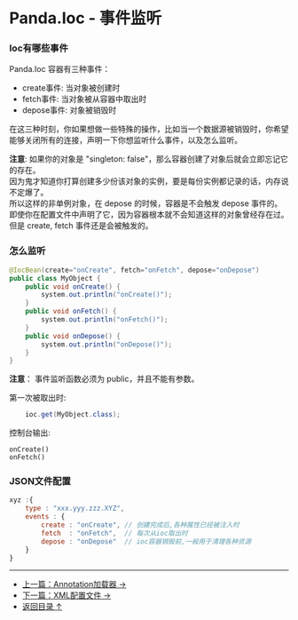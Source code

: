 Panda.Ioc - 事件监听
============================

### Ioc有哪些事件
Panda.Ioc 容器有三种事件：

 - create事件: 当对象被创建时
 - fetch事件: 当对象被从容器中取出时
 - depose事件: 对象被销毁时

在这三种时刻，你如果想做一些特殊的操作，比如当一个数据源被销毁时，你希望能够关闭所有的连接，声明一下你想监听什么事件，以及怎么监听。

**注意**: 
	如果你的对象是 "singleton: false"，那么容器创建了对象后就会立即忘记它的存在。  
	因为鬼才知道你打算创建多少份该对象的实例，要是每份实例都记录的话，内存说不定爆了。  
	所以这样的非单例对象，在 depose 的时候，容器是不会触发 depose 事件的。  
	即使你在配置文件中声明了它，因为容器根本就不会知道这样的对象曾经存在过。  
	但是 create, fetch 事件还是会被触发的。  

### 怎么监听

```Java
@IocBean(create="onCreate", fetch="onFetch", depose="onDepose")
public class MyObject {
	public void onCreate() {
		system.out.println("onCreate()");
	}
	public void onFetch() {
		system.out.println("onFetch()");
	}
	public void onDepose() {
		system.out.println("onDepose()");
	}
}
```

**注意**： 事件监听函数必须为 public，并且不能有参数。


第一次被取出时: 
```Java
	ioc.get(MyObject.class);
```

控制台输出: 

	onCreate()
	onFetch()



### JSON文件配置
```JavaScript
xyz :{
	type : "xxx.yyy.zzz.XYZ",
	events : {
		create : "onCreate", // 创建完成后,各种属性已经被注入时
		fetch  : "onFetch",  // 每次从ioc取出时
		depose : "onDepose"  // ioc容器销毁前,一般用于清理各种资源
	}
}
```


---

 * [上一篇：Annotation加载器 →](annotation_zh.md)
 * [下一篇：XML配置文件 →](xml_zh.md)
 * [返回目录 ↑](ioc_zh.md#文档目录)
